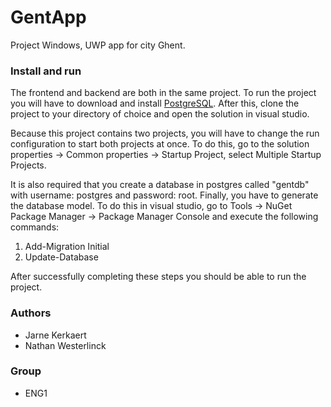 # GentApp
Project Windows, UWP app for city Ghent.

### Install and run
The frontend and backend are both in the same project. To run the project you will have to download and install [PostgreSQL](https://www.postgresql.org/download/). After this, clone the project to your directory of choice and open the solution in visual studio. 

Because this project contains two projects, you will have to change the run configuration to start both projects at once. To do this, go to the solution properties -> Common properties -> Startup Project, select Multiple Startup Projects. 

It is also required that you create a database in postgres called "gentdb" with username: postgres and password: root. Finally, you have to generate the database model. To do this in visual studio, go to Tools -> NuGet Package Manager -> Package Manager Console and execute the following commands:
 1) Add-Migration Initial
 2) Update-Database

After successfully completing these steps you should be able to run the project.

### Authors
 - Jarne Kerkaert
 - Nathan Westerlinck
 
 ### Group
 - ENG1
